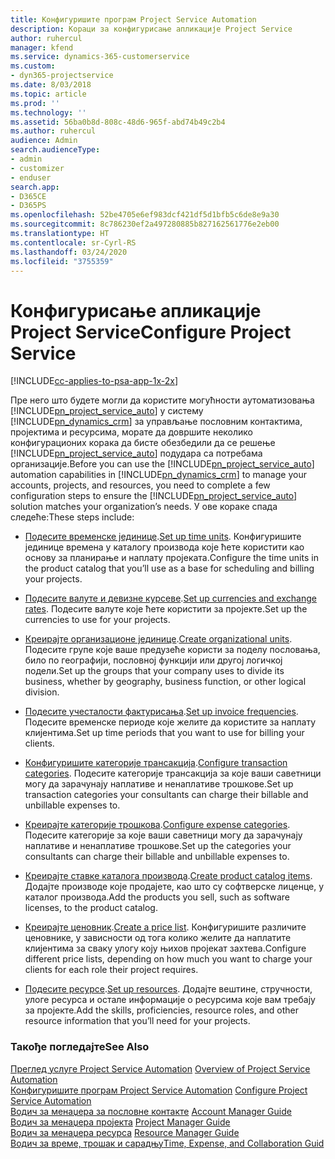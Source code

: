 ```yaml
---
title: Конфигуришите програм Project Service Automation
description: Кораци за конфигурисање апликације Project Service
author: ruhercul
manager: kfend
ms.service: dynamics-365-customerservice
ms.custom:
- dyn365-projectservice
ms.date: 8/03/2018
ms.topic: article
ms.prod: ''
ms.technology: ''
ms.assetid: 56ba0b8d-808c-48d6-965f-abd74b49c2b4
ms.author: ruhercul
audience: Admin
search.audienceType:
- admin
- customizer
- enduser
search.app:
- D365CE
- D365PS
ms.openlocfilehash: 52be4705e6ef983dcf421df5d1bfb5c6de8e9a30
ms.sourcegitcommit: 8c786230ef2a497280885b827162561776e2eb00
ms.translationtype: HT
ms.contentlocale: sr-Cyrl-RS
ms.lasthandoff: 03/24/2020
ms.locfileid: "3755359"
---
```

# <a name="configure-project-service"></a><span data-ttu-id="02bce-103">Конфигурисање апликације Project Service</span><span class="sxs-lookup"><span data-stu-id="02bce-103">Configure Project Service</span></span>

[!INCLUDE[cc-applies-to-psa-app-1x-2x](../includes/cc-applies-to-psa-app-1x-2x.md)]

<span data-ttu-id="02bce-104">Пре него што будете могли да користите могућности аутоматизовања [!INCLUDE[pn_project_service_auto](../includes/pn-project-service-auto.md)] у систему [!INCLUDE[pn_dynamics_crm](../includes/pn-dynamics-crm.md)] за управљање пословним контактима, пројектима и ресурсима, морате да довршите неколико конфигурационих корака да бисте обезбедили да се решење [!INCLUDE[pn_project_service_auto](../includes/pn-project-service-auto.md)] подудара са потребама организације.</span><span class="sxs-lookup"><span data-stu-id="02bce-104">Before you can use the [!INCLUDE[pn_project_service_auto](../includes/pn-project-service-auto.md)] automation capabilities in [!INCLUDE[pn_dynamics_crm](../includes/pn-dynamics-crm.md)] to manage your accounts, projects, and resources, you need to complete a few configuration steps to ensure the [!INCLUDE[pn_project_service_auto](../includes/pn-project-service-auto.md)] solution matches your organization’s needs.</span></span> <span data-ttu-id="02bce-105">У ове кораке спада следеће:</span><span class="sxs-lookup"><span data-stu-id="02bce-105">These steps include:</span></span>  
  
-   <span data-ttu-id="02bce-106">[Подесите временске јединице](../project-service/set-up-time-units.md).</span><span class="sxs-lookup"><span data-stu-id="02bce-106">[Set up time units](../project-service/set-up-time-units.md).</span></span> <span data-ttu-id="02bce-107">Конфигуришите јединице времена у каталогу производа које ћете користити као основу за планирање и наплату пројеката.</span><span class="sxs-lookup"><span data-stu-id="02bce-107">Configure the time units in the product catalog that you’ll use as a base for scheduling and billing your projects.</span></span>  
  
-   <span data-ttu-id="02bce-108">[Подесите валуте и девизне курсеве](../project-service/set-up-currencies-exchange-rates.md).</span><span class="sxs-lookup"><span data-stu-id="02bce-108">[Set up currencies and exchange rates](../project-service/set-up-currencies-exchange-rates.md).</span></span> <span data-ttu-id="02bce-109">Подесите валуте које ћете користити за пројекте.</span><span class="sxs-lookup"><span data-stu-id="02bce-109">Set up the currencies to use for your projects.</span></span>  
  
-   <span data-ttu-id="02bce-110">[Креирајте организационе јединице](../project-service/create-organizational-units.md).</span><span class="sxs-lookup"><span data-stu-id="02bce-110">[Create organizational units](../project-service/create-organizational-units.md).</span></span> <span data-ttu-id="02bce-111">Подесите групе које ваше предузеће користи за поделу пословања, било по географији, пословној функцији или другој логичкој подели.</span><span class="sxs-lookup"><span data-stu-id="02bce-111">Set up the groups that your company uses to divide its business, whether by geography, business function, or other logical division.</span></span>  
  
-   <span data-ttu-id="02bce-112">[Подесите учесталости фактурисања](../project-service/set-up-invoice-frequencies.md).</span><span class="sxs-lookup"><span data-stu-id="02bce-112">[Set up invoice frequencies](../project-service/set-up-invoice-frequencies.md).</span></span> <span data-ttu-id="02bce-113">Подесите временске периоде које желите да користите за наплату клијентима.</span><span class="sxs-lookup"><span data-stu-id="02bce-113">Set up time periods that you want to use for billing your clients.</span></span>  
  
-   <span data-ttu-id="02bce-114">[Конфигуришите категорије трансакција](../project-service/configure-transaction-categories.md).</span><span class="sxs-lookup"><span data-stu-id="02bce-114">[Configure transaction categories](../project-service/configure-transaction-categories.md).</span></span> <span data-ttu-id="02bce-115">Подесите категорије трансакција за које ваши саветници могу да зарачунају наплативе и ненаплативе трошкове.</span><span class="sxs-lookup"><span data-stu-id="02bce-115">Set up transaction categories your consultants can charge their billable and unbillable expenses to.</span></span>  
  
-   <span data-ttu-id="02bce-116">[Креирајте категорије трошкова](../project-service/configure-expense-categories.md).</span><span class="sxs-lookup"><span data-stu-id="02bce-116">[Configure expense categories](../project-service/configure-expense-categories.md).</span></span> <span data-ttu-id="02bce-117">Подесите категорије за које ваши саветници могу да зарачунају наплативе и ненаплативе трошкове.</span><span class="sxs-lookup"><span data-stu-id="02bce-117">Set up the categories your consultants can charge their billable and unbillable expenses to.</span></span>  
  
-   <span data-ttu-id="02bce-118">[Креирајте ставке каталога производа](../project-service/create-product-catalog-items.md).</span><span class="sxs-lookup"><span data-stu-id="02bce-118">[Create product catalog items](../project-service/create-product-catalog-items.md).</span></span> <span data-ttu-id="02bce-119">Додајте производе које продајете, као што су софтверске лиценце, у каталог производа.</span><span class="sxs-lookup"><span data-stu-id="02bce-119">Add the products you sell, such as software licenses, to the product catalog.</span></span>  
  
-   <span data-ttu-id="02bce-120">[Креирајте ценовник](../project-service/create-price-list.md).</span><span class="sxs-lookup"><span data-stu-id="02bce-120">[Create a price list](../project-service/create-price-list.md).</span></span> <span data-ttu-id="02bce-121">Конфигуришите различите ценовнике, у зависности од тога колико желите да наплатите клијентима за сваку улогу коју њихов пројекат захтева.</span><span class="sxs-lookup"><span data-stu-id="02bce-121">Configure different price lists, depending on how much you want to charge your clients for each role their project requires.</span></span>  
  
-   <span data-ttu-id="02bce-122">[Подесите ресурсе](../project-service/set-up-resources.md).</span><span class="sxs-lookup"><span data-stu-id="02bce-122">[Set up resources](../project-service/set-up-resources.md).</span></span> <span data-ttu-id="02bce-123">Додајте вештине, стручности, улоге ресурса и остале информације о ресурсима које вам требају за пројекте.</span><span class="sxs-lookup"><span data-stu-id="02bce-123">Add the skills, proficiencies, resource roles, and other resource information that you’ll need for your projects.</span></span>  
  
### <a name="see-also"></a><span data-ttu-id="02bce-124">Такође погледајте</span><span class="sxs-lookup"><span data-stu-id="02bce-124">See Also</span></span>  
 <span data-ttu-id="02bce-125">[Преглед услуге Project Service Automation](../project-service/overview.md) </span><span class="sxs-lookup"><span data-stu-id="02bce-125">[Overview of Project Service Automation](../project-service/overview.md) </span></span>  
 <span data-ttu-id="02bce-126">[Конфигуришите програм Project Service Automation](../project-service/configure.md) </span><span class="sxs-lookup"><span data-stu-id="02bce-126">[Configure Project Service Automation](../project-service/configure.md) </span></span>  
 <span data-ttu-id="02bce-127">[Водич за менаџера за пословне контакте](../project-service/account-manager-guide.md) </span><span class="sxs-lookup"><span data-stu-id="02bce-127">[Account Manager Guide](../project-service/account-manager-guide.md) </span></span>  
 <span data-ttu-id="02bce-128">[Водич за менаџера пројекта](../project-service/project-manager-guide.md) </span><span class="sxs-lookup"><span data-stu-id="02bce-128">[Project Manager Guide](../project-service/project-manager-guide.md) </span></span>  
 <span data-ttu-id="02bce-129">[Водич за менаџера ресурса](../project-service/resource-manager-guide.md) </span><span class="sxs-lookup"><span data-stu-id="02bce-129">[Resource Manager Guide](../project-service/resource-manager-guide.md) </span></span>  
 [<span data-ttu-id="02bce-130">Водич за време, трошак и сарадњу</span><span class="sxs-lookup"><span data-stu-id="02bce-130">Time, Expense, and Collaboration Guid</span></span>](../project-service/time-expense-collaboration-guide.md)

